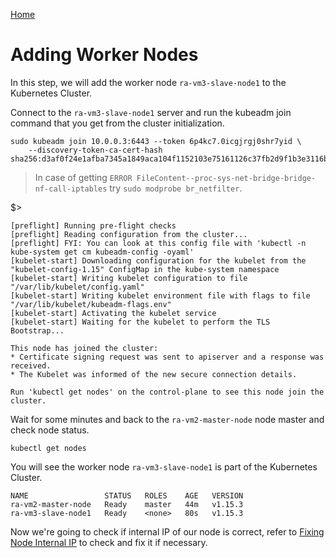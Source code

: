 [Home](../README.md)

# Adding Worker Nodes

In this step, we will add the worker node `ra-vm3-slave-node1` to the Kubernetes Cluster.

Connect to the `ra-vm3-slave-node1` server and run the kubeadm join command that you get from the cluster initialization.

    sudo kubeadm join 10.0.0.3:6443 --token 6p4kc7.0icgjrgj0shr7yid \
        --discovery-token-ca-cert-hash sha256:d3af0f24e1afba7345a1849aca104f1152103e75161126c37fb2d9f1b3e3116b

> In case of getting `ERROR FileContent--proc-sys-net-bridge-bridge-nf-call-iptables`
> try `sudo modprobe br_netfilter`.

$>

    [preflight] Running pre-flight checks
    [preflight] Reading configuration from the cluster...
    [preflight] FYI: You can look at this config file with 'kubectl -n kube-system get cm kubeadm-config -oyaml'
    [kubelet-start] Downloading configuration for the kubelet from the "kubelet-config-1.15" ConfigMap in the kube-system namespace
    [kubelet-start] Writing kubelet configuration to file "/var/lib/kubelet/config.yaml"
    [kubelet-start] Writing kubelet environment file with flags to file "/var/lib/kubelet/kubeadm-flags.env"
    [kubelet-start] Activating the kubelet service
    [kubelet-start] Waiting for the kubelet to perform the TLS Bootstrap...

    This node has joined the cluster:
    * Certificate signing request was sent to apiserver and a response was received.
    * The Kubelet was informed of the new secure connection details.

    Run 'kubectl get nodes' on the control-plane to see this node join the cluster.

Wait for some minutes and back to the `ra-vm2-master-node` node master and check node status.

    kubectl get nodes

You will see the worker node `ra-vm3-slave-node1` is part of the Kubernetes Cluster.

    NAME                 STATUS   ROLES    AGE   VERSION
    ra-vm2-master-node   Ready    master   44m   v1.15.3
    ra-vm3-slave-node1   Ready    <none>   80s   v1.15.3

Now we're going to check if internal IP of our node is correct, refer to [Fixing Node Internal IP](./fixing-node-internal-ip.md) to check and fix it if necessary.
